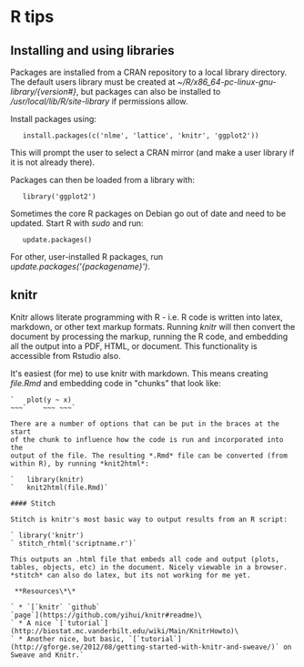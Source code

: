 # R tips

## Installing and using libraries

Packages are installed from a CRAN repository to a local library
directory. The default users library must be created at
*\~/R/x86\_64-pc-linux-gnu-library/{version\#}*, but packages can also
be installed to */usr/local/lib/R/site-library* if permissions allow.

Install packages using:

`   install.packages(c('nlme', 'lattice', 'knitr', 'ggplot2'))`

This will prompt the user to select a CRAN mirror (and make a user
library if it is not already there).

Packages can then be loaded from a library with:

`   library('ggplot2')`

Sometimes the core R packages on Debian go out of date and need to be
updated. Start R with *sudo* and run:

`   update.packages()`

For other, user-installed R packages, run
*update.packages('{packagename}')*.

## knitr

Knitr allows literate programming with R - i.e. R code is written into
latex, markdown, or other text markup formats. Running *knitr* will then
convert the document by processing the markup, running the R code, and
embedding all the output into a PDF, HTML, or document. This
functionality is accessible from Rstudio also.

It's easiest (for me) to use knitr with markdown. This means creating
*file.Rmd* and embedding code in "chunks" that look like:

~~~`    ~~~{r} ~~~
`   plot(y ~ x)
~~~`    ~~~ ~~~`

There are a number of options that can be put in the braces at the start
of the chunk to influence how the code is run and incorporated into the
output of the file. The resulting *.Rmd* file can be converted (from
within R), by running *knit2html*:

`   library(knitr)
`   knit2html(file.Rmd)`

#### Stitch

Stitch is knitr's most basic way to output results from an R script:

` library('knitr')
` stitch_rhtml('scriptname.r')`

This outputs an .html file that embeds all code and output (plots,
tables, objects, etc) in the document. Nicely viewable in a browser.
*stitch* can also do latex, but its not working for me yet.

 **Resources\*\*

` * `[`knitr` `github`
`page`](https://github.com/yihui/knitr#readme)\
` * A nice `[`tutorial`](http://biostat.mc.vanderbilt.edu/wiki/Main/KnitrHowto)\
` * Another nice, but basic, `[`tutorial`](http://gforge.se/2012/08/getting-started-with-knitr-and-sweave/)` on Sweave and Knitr.`
